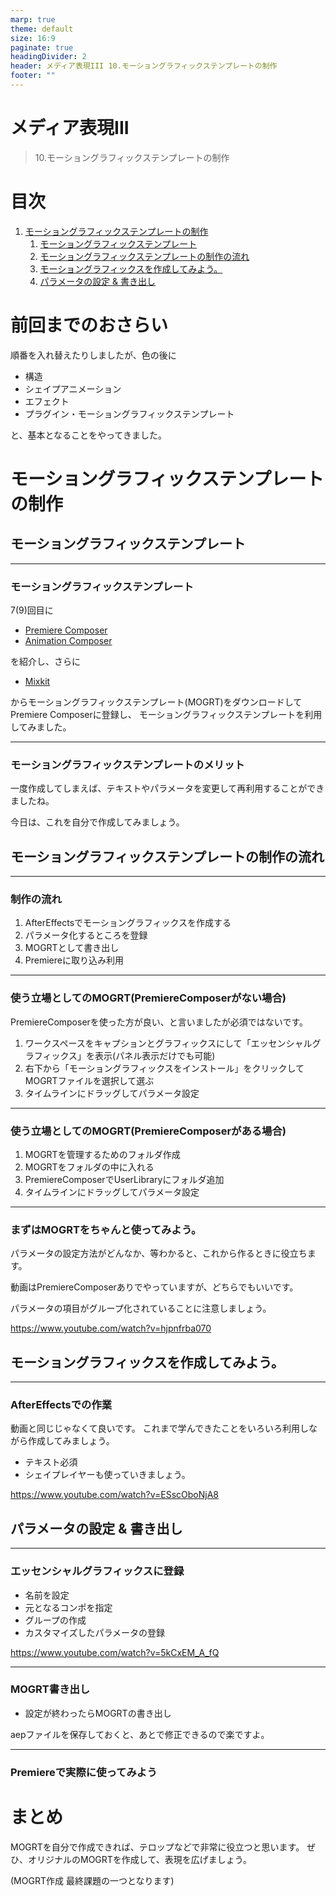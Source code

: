 ```yaml
---
marp: true
theme: default
size: 16:9
paginate: true
headingDivider: 2
header: メディア表現III 10.モーショングラフィックステンプレートの制作
footer: ""
---
```


# メディア表現III<!-- omit in toc -->
> 10.モーショングラフィックステンプレートの制作

# 目次<!-- omit in toc -->
1. [モーショングラフィックステンプレートの制作](#モーショングラフィックステンプレートの制作)
   1. [モーショングラフィックステンプレート](#モーショングラフィックステンプレート)
   2. [モーショングラフィックステンプレートの制作の流れ](#モーショングラフィックステンプレートの制作の流れ)
   3. [モーショングラフィックスを作成してみよう。](#モーショングラフィックスを作成してみよう)
   4. [パラメータの設定 & 書き出し](#パラメータの設定--書き出し)



# 前回までのおさらい<!-- omit in toc -->

順番を入れ替えたりしましたが、色の後に
- 構造
- シェイプアニメーション
- エフェクト
- プラグイン・モーショングラフィックステンプレート

と、基本となることをやってきました。

# モーショングラフィックステンプレートの制作

## モーショングラフィックステンプレート

---
### モーショングラフィックステンプレート
7(9)回目に
- [Premiere Composer](https://flashbackj.com/product/premiere-composer-starter-pack)
- [Animation Composer](https://flashbackj.com/product/animation-composer)

を紹介し、さらに
- [Mixkit](https://mixkit.co/)

からモーショングラフィックステンプレート(MOGRT)をダウンロードしてPremiere Composerに登録し、
モーショングラフィックステンプレートを利用してみました。

---
### モーショングラフィックステンプレートのメリット
一度作成してしまえば、テキストやパラメータを変更して再利用することができましたね。

今日は、これを自分で作成してみましょう。


## モーショングラフィックステンプレートの制作の流れ

---
### 制作の流れ
1. AfterEffectsでモーショングラフィックスを作成する
2. パラメータ化するところを登録
3. MOGRTとして書き出し
4. Premiereに取り込み利用

---
### 使う立場としてのMOGRT(PremiereComposerがない場合)
PremiereComposerを使った方が良い、と言いましたが必須ではないです。
1. ワークスペースをキャプションとグラフィックスにして「エッセンシャルグラフィックス」を表示(パネル表示だけでも可能)
2. 右下から「モーショングラフィックスをインストール」をクリックしてMOGRTファイルを選択して選ぶ
3. タイムラインにドラッグしてパラメータ設定

---
### 使う立場としてのMOGRT(PremiereComposerがある場合)
1. MOGRTを管理するためのフォルダ作成
2. MOGRTをフォルダの中に入れる
3. PremiereComposerでUserLibraryにフォルダ追加
4. タイムラインにドラッグしてパラメータ設定

---
### まずはMOGRTをちゃんと使ってみよう。
パラメータの設定方法がどんなか、等わかると、これから作るときに役立ちます。

動画はPremiereComposerありでやっていますが、どちらでもいいです。

パラメータの項目がグループ化されていることに注意しましょう。

https://www.youtube.com/watch?v=hjpnfrba070

## モーショングラフィックスを作成してみよう。

---
### AfterEffectsでの作業
動画と同じじゃなくて良いです。
これまで学んできたことをいろいろ利用しながら作成してみましょう。
- テキスト必須
- シェイプレイヤーも使っていきましょう。

https://www.youtube.com/watch?v=ESscOboNjA8


## パラメータの設定 & 書き出し

---
### エッセンシャルグラフィックスに登録
- 名前を設定
- 元となるコンポを指定
- グループの作成
- カスタマイズしたパラメータの登録

https://www.youtube.com/watch?v=5kCxEM_A_fQ

---
### MOGRT書き出し
- 設定が終わったらMOGRTの書き出し

aepファイルを保存しておくと、あとで修正できるので楽ですよ。

---
### Premiereで実際に使ってみよう




# まとめ<!-- omit in TOC -->
MOGRTを自分で作成できれば、テロップなどで非常に役立つと思います。
ぜひ、オリジナルのMOGRTを作成して、表現を広げましょう。

(MOGRT作成 最終課題の一つとなります)


